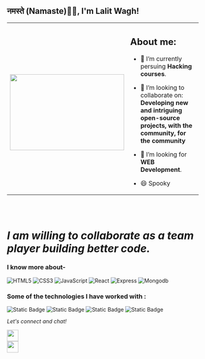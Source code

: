 
### <h2>नमस्ते (Namaste)🙏🏻, I'm Lalit Wagh!
 <table>
   <tr>
     <td>
      </br>
      <img src="https://media.tenor.com/GfSX-u7VGM4AAAAC/coding.gif" width="300" height="200"/>
       </br>    
     </td>
     <td>
     <h2>About me:</h2> 

- 🔭 I’m currently persuing **Hacking courses**.
- 👯 I’m looking to collaborate on: **Developing new and intriguing open-source projects, with the community, for the community**
- 🤔 I’m looking for **WEB Development**.
- 😄 Spooky
     
     </td>
   </tr>
 </table>
 </br></br>





# *I am willing to collaborate as a team player building better code.*




### I know more about- 

![HTML5](https://img.shields.io/badge/html-HTML5-yellow)
![CSS3](https://img.shields.io/badge/css-CSS3-brightgreen)
![JavaScript](https://img.shields.io/badge/JS-Javascript-red)
![React](https://img.shields.io/badge/React-React-blue)
![Express](https://img.shields.io/badge/express-Express-blueviolet)
![Mongodb](https://img.shields.io/badge/Mongodb-mongodb-brightgreen)




### Some of the technologies I have worked with :

![Static Badge](https://img.shields.io/badge/git-Black?logo=git&logoSize=large&color=black)
![Static Badge](https://img.shields.io/badge/github-Black?logo=git&logoSize=large&color=black)
![Static Badge](https://img.shields.io/badge/vs_code-black?logo=appveyor)
![Static Badge](https://img.shields.io/badge/android_studio-Black?logo=Android%20Studio&logoSize=large&color=black)




<p align="left">
  <i>Let's connect and chat!</i>

  <p align="center">
   
  <a href="https://www.linkedin.com/in/lalitwaghlink" alt="Linkedin"><img src="https://github.com/nitish-awasthi/nitish-awasthi/blob/master/174857.png" height="30" width="30"></a>
  <br />
  <a href="https://www.instagram.com/lalitwagh_25" alt="Instagram"><img src="https://github.com/nitish-awasthi/nitish-awasthi/blob/master/instagram-logo-png-transparent-background-hd-3.png" height="30" width="30"></a>
</p>


